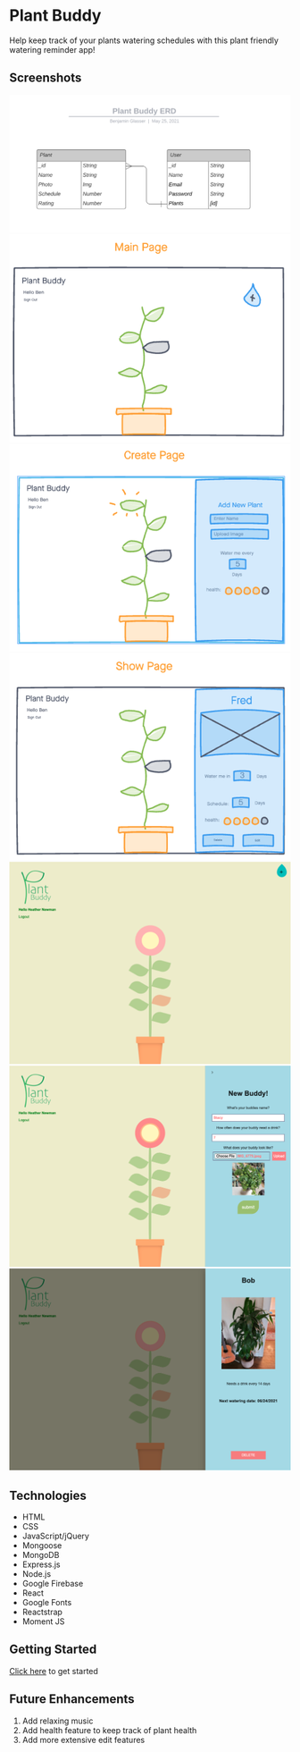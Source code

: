 # Plant Buddy

Help keep track of your plants watering schedules with this plant friendly watering reminder app!

## Screenshots

![screen1](./public/imgs/ERD.png)
![screen2](./public/imgs/wireframes/Main.png)
![screen3](./public/imgs/wireframes/Create.png)
![screen4](./public/imgs/wireframes/Show.png)
![screen5](./public/imgs/Finals/Final-Main.png)
![screen6](./public/imgs/Finals/Final-Create.png)
![screen7](./public/imgs/Finals/Final-Show.png)

## Technologies

- HTML
- CSS
- JavaScript/jQuery
- Mongoose
- MongoDB
- Express.js
- Node.js
- Google Firebase
- React
- Google Fonts
- Reactstrap
- Moment JS

## Getting Started

[Click here](#) to get started

## Future Enhancements

1. Add relaxing music
2. Add health feature to keep track of plant health
3. Add more extensive edit features
